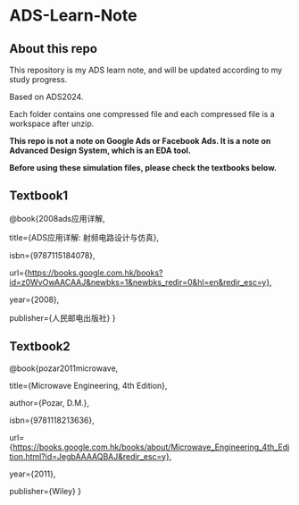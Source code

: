 # ADS-Learn-Note
## About this repo
This repository is my ADS learn note, and will be updated according to my study progress.

Based on ADS2024.

Each folder contains one compressed file and each compressed file is a workspace after unzip.

**This repo is not a note on Google Ads or Facebook Ads. It is a note on Advanced Design System, which is an EDA tool.**

**Before using these simulation files, please check the textbooks below.**
## Textbook1
@book{2008ads应用详解,

  title={ADS应用详解: 射频电路设计与仿真},
  
  isbn={9787115184078},
  
  url={https://books.google.com.hk/books?id=z0WvOwAACAAJ&newbks=1&newbks_redir=0&hl=en&redir_esc=y},
  
  year={2008},
  
  publisher={人民邮电出版社}
}
## Textbook2
@book{pozar2011microwave,

  title={Microwave Engineering, 4th Edition},
  
  author={Pozar, D.M.},
  
  isbn={9781118213636},
  
  url={https://books.google.com.hk/books/about/Microwave_Engineering_4th_Edition.html?id=JegbAAAAQBAJ&redir_esc=y},
  
  year={2011},
  
  publisher={Wiley}
}
